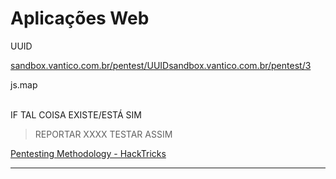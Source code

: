 # Aplicações Web

UUID

[sandbox.vantico.com.br/pentest/UUID](http://sandbox.vantico.com.br/pentest/UUID)[sandbox.vantico.com.br/pentest/3](http://sandbox.vantico.com.br/pentest/3)

js.map

\
IF TAL COISA EXISTE/ESTÁ SIM

> REPORTAR XXXX TESTAR ASSIM

[Pentesting Methodology - HackTricks](https://book.hacktricks.xyz/generic-methodologies-and-resources/pentesting-methodology)

***
